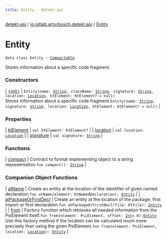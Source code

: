 ```yaml
---
title: Entity - detekt-api
---
```


[detekt-api](../../index.html) / [io.gitlab.arturbosch.detekt.api](../index.html) / [Entity](./index.html)

# Entity

`data class Entity : `[`Compactable`](../-compactable/index.html)

Stores information about a specific code fragment.

### Constructors

| [&lt;init&gt;](-init-.html) | `Entity(name: `[`String`](https://kotlinlang.org/api/latest/jvm/stdlib/kotlin/-string/index.html)`, className: `[`String`](https://kotlinlang.org/api/latest/jvm/stdlib/kotlin/-string/index.html)`, signature: `[`String`](https://kotlinlang.org/api/latest/jvm/stdlib/kotlin/-string/index.html)`, location: `[`Location`](../-location/index.html)`, ktElement: KtElement? = null)`<br>Stores information about a specific code fragment.`Entity(name: `[`String`](https://kotlinlang.org/api/latest/jvm/stdlib/kotlin/-string/index.html)`, signature: `[`String`](https://kotlinlang.org/api/latest/jvm/stdlib/kotlin/-string/index.html)`, location: `[`Location`](../-location/index.html)`, ktElement: KtElement? = null)` |

### Properties

| [ktElement](kt-element.html) | `val ktElement: KtElement?` |
| [location](location.html) | `val location: `[`Location`](../-location/index.html) |
| [signature](signature.html) | `val signature: `[`String`](https://kotlinlang.org/api/latest/jvm/stdlib/kotlin/-string/index.html) |

### Functions

| [compact](compact.html) | Contract to format implementing object to a string representation.`fun compact(): `[`String`](https://kotlinlang.org/api/latest/jvm/stdlib/kotlin/-string/index.html) |

### Companion Object Functions

| [atName](at-name.html) | Create an entity at the location of the identifier of given named declaration.`fun atName(element: KtNamedDeclaration): `[`Entity`](./index.html) |
| [atPackageOrFirstDecl](at-package-or-first-decl.html) | Create an entity at the location of the package, first import or first declaration.`fun atPackageOrFirstDecl(file: KtFile): `[`Entity`](./index.html) |
| [from](from.html) | Factory function which retrieves all needed information from the PsiElement itself.`fun from(element: PsiElement, offset: `[`Int`](https://kotlinlang.org/api/latest/jvm/stdlib/kotlin/-int/index.html)` = 0): `[`Entity`](./index.html)<br>Use this factory method if the location can be calculated much more precisely than using the given PsiElement.`fun from(element: PsiElement, location: `[`Location`](../-location/index.html)`): `[`Entity`](./index.html) |

